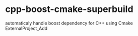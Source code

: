 # cpp-boost-cmake-superbuild
automaticaly handle boost dependency for C++ using Cmake ExternalProject_Add
